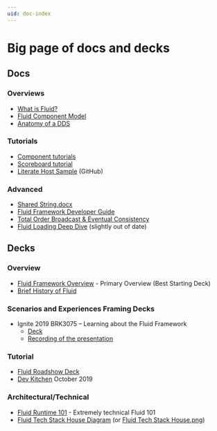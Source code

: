 ```yaml
---
uid: doc-index
---
```


# Big page of docs and decks

## Docs

### Overviews

- [What is Fluid?](../what-is-fluid.md)
- [Fluid Component Model](../guide/components.md)
- [Anatomy of a DDS](../guide/dds-anatomy.md)

### Tutorials

- [Component tutorials](../examples/README.md)
- [Scoreboard tutorial](https://microsoft.sharepoint.com/:w:/t/Prague/Ec6Ox0Kak9ZBqgTcl_vgTL0Biat3iq9xKj_xqjSY7Vl-FA?e=RukAyu)
- [Literate Host Sample](https://github.com/microsoft/FluidFramework/tree/master/examples/hosts/literate) (GitHub)

### Advanced

- [Shared
  String.docx](https://microsoft-my.sharepoint-df.com/:w:/p/anthonm/Eeshhh4GSslDkjLKK28lunIBwrh-7glib7Lfnw_9ixNL8A?e=wD35Yi)
- [Fluid Framework Developer Guide](../how/developer-guide.md)
- [Total Order Broadcast & Eventual Consistency]((../how/tob.md))
- [Fluid Loading Deep Dive](https://microsoft.sharepoint.com/:w:/t/Prague/EY_xwXmXzXRBlnx6sMgbVp8Bbs4K3GQXhV6ERUyKhLgNbA?e=wFWoFH)
  (slightly out of date)

## Decks

### Overview

- [Fluid Framework
  Overview](https://microsoft.sharepoint.com/:p:/t/Prague/EWRRIFxzA61Dmu2PnfNic4UBGVbmT2gJSrDAhtCUNNHm_Q?e=MyyxDI) -
  Primary Overview (Best Starting Deck)
- [Brief History of
  Fluid](https://microsoft-my.sharepoint-df.com/:p:/p/skjokiel/ER0wUgs1mcVKg9pWXRXymoQBYT7GoOjdxibPgIMd2vVz6g?e=gPODB2)

### Scenarios and Experiences Framing Decks

- Ignite 2019 BRK3075 – Learning about the Fluid Framework
  - [Deck](https://microsoft.sharepoint.com/:p:/t/M365PlatformIgnite2019/EQ-XJiw_voJOgByPHS7IBhEB1gYRUkjsewHklVqVE2mnRg?e=nUWIre)
  - [Recording of the presentation](https://myignite.techcommunity.microsoft.com/sessions/81642?source=sessions)

### Tutorial

- [Fluid Roadshow
  Deck](https://microsoft.sharepoint.com/:p:/t/Prague/Ec9E3ChMBAhGj5_INfpc1RUBRULdisHu8aplqnbcSDaz4w?e=VC4Ynv)
- [Dev
  Kitchen](https://microsoft.sharepoint-df.com/:p:/t/MFxComponentFrameworkVTeam/EVd3JUck6aZEjgvJmQ4F9RYBlf3cH2DGimF6Rl9lpf4RCA?e=z4NLRC)
  October 2019

### Architectural/Technical

- [Fluid Runtime
  101](https://microsoft.sharepoint.com/:p:/t/Prague/EeHuSl8Y9yFCtneBacTyWFAByQbjMXVPutsPo-7So4kv6g?e=Sr4VmI) -
  Extremely technical Fluid 101
- [Fluid Tech Stack House
  Diagram](https://microsoft.sharepoint.com/:p:/t/Prague/Ee2aE1hRwwpKh2Gj_aRk-gEBYjGbxSrW1xbcSPwCNmU7-g?e=3YOGPs) (or
  [Fluid Tech Stack
  House.png](https://microsoft.sharepoint.com/:p:/t/Prague/EeHuSl8Y9yFCtneBacTyWFAByQbjMXVPutsPo-7So4kv6g?e=Sr4VmI))

